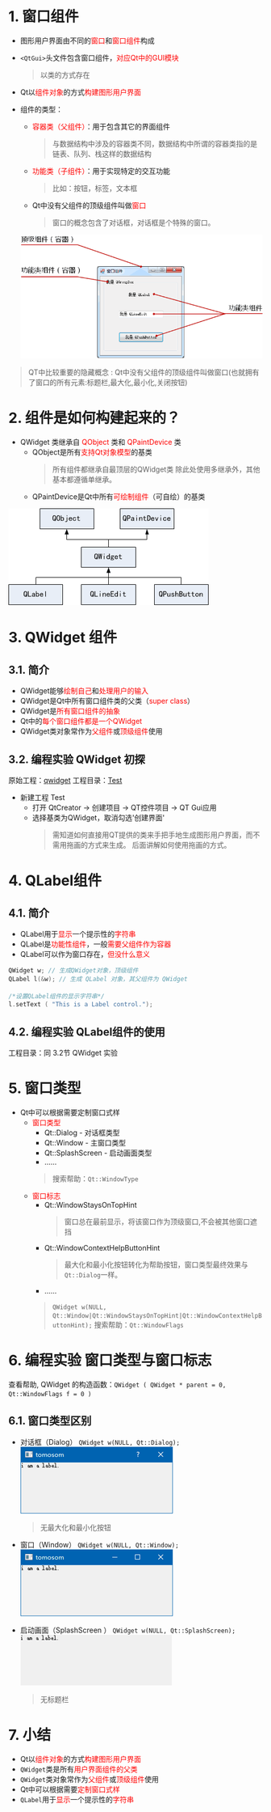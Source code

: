 # 1. 窗口组件
- 图形用户界面由不同的<font color=red>窗口</font>和<font color=red>窗口组件</font>构成
- `<QtGui>`头文件包含窗口组件，<font color=red>对应Qt中的GUI模块</font>
    > 以类的方式存在
- Qt以<font color=red>组件对象</font>的方式<font color=red>构建图形用户界面</font>
- 组件的类型：
    - <font color=red>容器类（父组件）</font>：用于包含其它的界面组件
        > 与数据结构中涉及的容器类不同，数据结构中所谓的容器类指的是链表、队列、栈这样的数据结构
    - <font color=red>功能类（子组件）</font>：用于实现特定的交互功能
        > 比如：按钮，标签，文本框
    - Qt中没有父组件的顶级组件叫做<font color=red>窗口</font>
        > 窗口的概念包含了对话框，对话框是个特殊的窗口。

    ![](vx_images/006_1.png)
> QT中比较重要的隐藏概念 : Qt中没有父组件的顶级组件叫做窗口(也就拥有了窗口的所有元素:标题栏,最大化,最小化,关闭按钮)

# 2. 组件是如何构建起来的？
- QWidget 类继承自 <font color=red>QObject</font> 类和 <font color=red>QPaintDevice</font> 类
    - QObject是所有<font color=red>支持Qt对象模型</font>的基类
        > 所有组件都继承自最顶层的QWidget类
        > 除此处使用多继承外，其他基本都遵循单继承。
    - QPaintDevice是Qt中所有<font color=red>可绘制组件</font>（可自绘）的基类

![](vx_images/006_2.png)

# 3. QWidget 组件
## 3.1. 简介
- QWidget能够<font color=red>绘制自己</font>和<font color=red>处理用户的输入</font>
- QWidget是Qt中所有窗口组件类的父类（<font color=red>super class</font>）
- QWidget是<font color=red>所有窗口组件的抽象</font>
- Qt中的<font color=red>每个窗口组件都是一个QWidget</font>
- QWidget类对象常作为<font color=red>父组件</font>或<font color=red>顶级组件</font>使用

## 3.2. 编程实验 QWidget 初探
原始工程：[qwidget](vx_attachments\006_window_components_and_window_types\qwidget)
工程目录：[Test](vx_attachments\006_window_components_and_window_types\Test)

- 新建工程 Test
    - 打开 QtCreator -> 创建项目 -> QT控件项目 -> QT Gui应用
    - 选择基类为QWidget，取消勾选'创建界面'
        > 需知道如何直接用QT提供的类来手把手地生成图形用户界面，而不需用拖画的方式来生成。
        > 后面讲解如何使用拖画的方式。

# 4. QLabel组件
## 4.1. 简介
- QLabel用于<font color=red>显示</font>一个提示性的<font color=red>字符串</font>
- QLabel是<font color=red>功能性组件</font>，一般<font color=red>需要父组件作为容器</font>
- QLabel可以作为窗口存在，<font color=red>但没什么意义</font>

```c
QWidget w; // 生成QWidget对象，顶级组件
QLabel l(&w); // 生成 QLabel 对象，其父组件为 QWidget

/*设置QLabel组件的显示字符串*/
l.setText ( "This is a Label control.");
```

## 4.2. 编程实验 QLabel组件的使用
工程目录：同 3.2节 QWidget 实验

# 5. 窗口类型
- Qt中可以根据需要定制窗口式样
    - <font color=red>窗口类型</font>
        - Qt::Dialog - 对话框类型
        - Qt::Window - 主窗口类型
        - Qt::SplashScreen - 启动画面类型
        - ......
        > 搜索帮助：`Qt::WindowType`
    - <font color=red>窗口标志</font>
        - Qt::WindowStaysOnTopHint
            > 窗口总在最前显示，将该窗口作为顶级窗口,不会被其他窗口遮挡
        - Qt::WindowContextHelpButtonHint
            > 最大化和最小化按钮转化为帮助按钮，窗口类型最终效果与`Qt::Dialog`一样。
        - ......
        > `QWidget w(NULL, Qt::Window|Qt::WindowStaysOnTopHint|Qt::WindowContextHelpButtonHint);`
        > 搜索帮助：`Qt::WindowFlags`

# 6. 编程实验 窗口类型与窗口标志
查看帮助, QWidget 的构造函数：`QWidget ( QWidget * parent = 0, Qt::WindowFlags f = 0 )`
## 6.1. 窗口类型区别
- 对话框（Dialog）
    `QWidget w(NULL, Qt::Dialog);`
    ![](vx_images/006_e1.png)
    > 无最大化和最小化按钮

- 窗口（Window）
    `QWidget w(NULL, Qt::Window);`
    ![](vx_images/006_e2.png)

- 启动画面（SplashScreen ）
    `QWidget w(NULL, Qt::SplashScreen);`
    ![](vx_images/006_e3.png)
    > 无标题栏

# 7. 小结
- Qt以<font color=red>组件对象</font>的方式<font color=red>构建图形用户界面</font>
- `QWidget`类是所有<font color=red>用户界面组件的父类</font>
- `QWidget`类对象常作为<font color=red>父组件</font>或<font color=red>顶级组件</font>使用
- Qt中可以根据需要<font color=red>定制窗口式样</font>
- `QLabel`用于<font color=red>显示</font>一个提示性的<font color=red>字符串</font>
